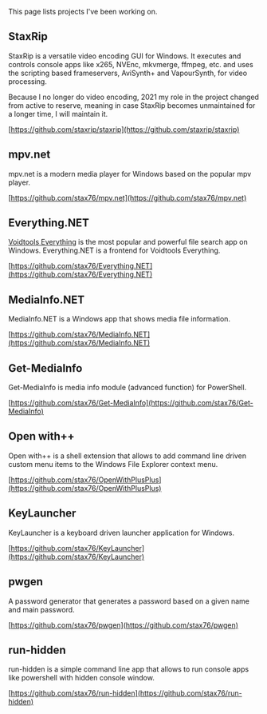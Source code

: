 
This page lists projects I've been working on.

StaxRip
-------

StaxRip is a versatile video encoding GUI for Windows. It executes
and controls console apps like x265, NVEnc, mkvmerge, ffmpeg, etc.
and uses the scripting based frameservers, AviSynth+ and VapourSynth,
for video processing.

Because I no longer do video encoding, 2021 my role in the project
changed from active to reserve, meaning in case StaxRip becomes
unmaintained for a longer time, I will maintain it.

[https://github.com/staxrip/staxrip](https://github.com/staxrip/staxrip)


mpv.net
-------

mpv.net is a modern media player for Windows based on the popular mpv player.

[https://github.com/stax76/mpv.net](https://github.com/stax76/mpv.net)


Everything.NET
--------------

[Voidtools Everything](https://www.voidtools.com) is the most popular and powerful
file search app on Windows. Everything.NET is a frontend for Voidtools Everything.

[https://github.com/stax76/Everything.NET](https://github.com/stax76/Everything.NET)


MediaInfo.NET
-------------

MediaInfo.NET is a Windows app that shows media file information.

[https://github.com/stax76/MediaInfo.NET](https://github.com/stax76/MediaInfo.NET)


Get-MediaInfo
-------------

Get-MediaInfo is media info module (advanced function) for PowerShell.

[https://github.com/stax76/Get-MediaInfo](https://github.com/stax76/Get-MediaInfo)


Open with++
-----------

Open with++ is a shell extension that allows to add command line
driven custom menu items to the Windows File Explorer context menu.

[https://github.com/stax76/OpenWithPlusPlus](https://github.com/stax76/OpenWithPlusPlus)


KeyLauncher
-----------

KeyLauncher is a keyboard driven launcher application for Windows.

[https://github.com/stax76/KeyLauncher](https://github.com/stax76/KeyLauncher)

pwgen
-----

A password generator that generates a password based on a given
name and main password.

[https://github.com/stax76/pwgen](https://github.com/stax76/pwgen)


run-hidden
----------

run-hidden is a simple command line app that allows to run console apps like powershell with hidden console window.

[https://github.com/stax76/run-hidden](https://github.com/stax76/run-hidden)

